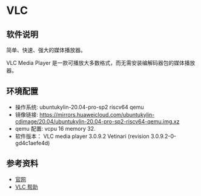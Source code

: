 # VLC

## 软件说明  

简单、快速、强大的媒体播放器。

VLC Media Player 是一款可播放大多数格式，而无需安装编解码器包的媒体播放器。

## 环境配置

- 操作系统: ubuntukylin-20.04-pro-sp2 riscv64 qemu
- 镜像链接: https://mirrors.huaweicloud.com/ubuntukylin-cdimage/20.04/ubuntukylin-20.04-pro-sp2-riscv64-qemu.img.xz
- qemu 配置: vcpu 16 memory 32.
- 软件版本： VLC media player 3.0.9.2 Vetinari (revision 3.0.9.2-0-gd4c1aefe4d)

## 参考资料

- [官网](https://www.videolan.org/vlc/)
- [VLC 帮助](https://docs.videolan.me/vlc-user/3.0/en/index.html)
